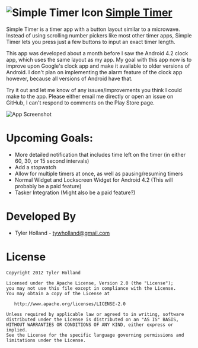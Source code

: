 ![Simple Timer Icon][2]
[Simple Timer][1]
=================

Simple Timer is a timer app with a button layout similar to a microwave. Instead of using scrolling number pickers like most other timer apps, Simple Timer lets you press just a few buttons to input an exact timer length.

This app was developed about a month before I saw the Android 4.2 clock app, which uses the same layout as my app. My goal with this app now is to improve upon Google's clock app and make it available to older versions of Android. I don't plan on implementing the alarm feature of the clock app however, because all versions of Android have that.

Try it out and let me know of any issues/improvements you think I could make to the app. Please either email me directly or open an issue on GitHub, I can't respond to comments on the Play Store page.

![App Screenshot][3]

Upcoming Goals: 
================
* More detailed notification that includes time left on the timer (in either 60, 30, or 15 second intervals)
* Add a stopwatch
* Allow for multiple timers at once, as well as pausing/resuming timers
* Normal Widget and Lockscreen Widget for Android 4.2 (This will probably be a paid feature)
* Tasker Integration (Might also be a paid feature?)


Developed By
============

* Tyler Holland - <tywholland@gmail.com>



License
=======

    Copyright 2012 Tyler Holland

    Licensed under the Apache License, Version 2.0 (the "License");
    you may not use this file except in compliance with the License.
    You may obtain a copy of the License at

       http://www.apache.org/licenses/LICENSE-2.0

    Unless required by applicable law or agreed to in writing, software
    distributed under the License is distributed on an "AS IS" BASIS,
    WITHOUT WARRANTIES OR CONDITIONS OF ANY KIND, either express or implied.
    See the License for the specific language governing permissions and
    limitations under the License.





 [1]: https://play.google.com/store/apps/details?id=com.tywholland.simpletimer
 [2]: https://lh5.ggpht.com/dCCTjrYM-dXAkDUbWvZHmoL9HPnszJdvjJPT7QNsVA-ARxje5WFq7gM5FV4aANKN68s=w124
 [3]: https://lh5.ggpht.com/paRuAbar1i8HXtpzvcOB4UhLWGK8BBeiTI824NMyRtq_UeJeE9TAfccyTJkOG289V59s